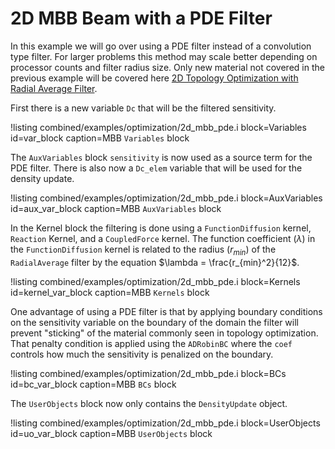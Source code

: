 # 2D MBB Beam with a PDE Filter

In this example we will go over using a PDE filter instead of a convolution type
filter. For larger problems this method may scale better depending on processor
counts and filter radius size. Only new material not covered in the previous
example will be covered here [2D Topology Optimization with Radial Average Filter](examples/2d_mbb.md).

First there is a new variable `Dc` that will be the filtered sensitivity.

!listing combined/examples/optimization/2d_mbb_pde.i
         block=Variables id=var_block
         caption=MBB `Variables` block

The `AuxVariables` block `sensitivity` is now used as a source
term for the PDE filter. There is also now a `Dc_elem` variable that will be
used for the density update.

!listing combined/examples/optimization/2d_mbb_pde.i
         block=AuxVariables id=aux_var_block
         caption=MBB `AuxVariables` block

In the Kernel block the filtering is done using a `FunctionDiffusion` kernel,
`Reaction` Kernel, and a `CoupledForce` kernel. The function coefficient ($\lambda$) in the
`FunctionDiffusion` kernel is related to the radius ($r_{min}$) of the
`RadialAverage` filter by the equation $\lambda = \frac{r_{min}^2}{12}$.

!listing combined/examples/optimization/2d_mbb_pde.i
         block=Kernels id=kernel_var_block
         caption=MBB `Kernels` block

One advantage of using a PDE filter is that by applying boundary conditions
on the sensitivity variable on the boundary of the domain the filter will
prevent "sticking" of the material commonly seen in topology optimization. That
penalty condition is applied using the `ADRobinBC` where the `coef` controls how
much the sensitivity is penalized on the boundary.

!listing combined/examples/optimization/2d_mbb_pde.i
         block=BCs id=bc_var_block
         caption=MBB `BCs` block

The `UserObjects` block now only contains the `DensityUpdate` object.

!listing combined/examples/optimization/2d_mbb_pde.i
         block=UserObjects id=uo_var_block
         caption=MBB `UserObjects` block
